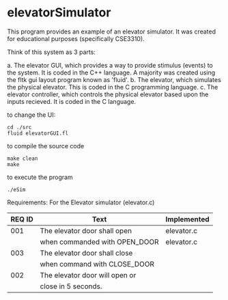 # elevatorSimulator

This program provides an example of an elevator simulator.  It was created
for educational purposes (specifically CSE3310).

Think of this system as 3 parts:

a.  The elevator GUI, which provides a way to provide stimulus (events) to the system. It is coded in the C++ language.  A majority was created using the fltk gui layout program known as 'fluid'.
b.  The elevator, which simulates the physical elevator. This is coded in the C programming language.
c.  The elevator controller, which controls the physical elevator based upon the inputs recieved.  It is coded in the C language.

to change the UI:

```
cd ./src
fluid elevatorGUI.fl
```

to compile the source code

```
make clean
make
```

to execute the program

```
./eSim
```

Requirements:
For the Elevator simulator (elevator.c)

| REQ ID | Text                           |Implemented |
| -------| -------------------------------| -----------|
| 001    | The elevator door shall open   |  elevator.c|
|        | when commanded with OPEN_DOOR  |  elevator.c|
| 003    | The elevator door shall close  |
|        | when command with CLOSE_DOOR   |
| 002    | The elevator door will open or |
|        | close in 5 seconds.            |
